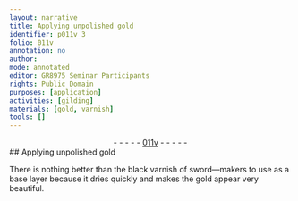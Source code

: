 ```yaml
---
layout: narrative
title: Applying unpolished gold
identifier: p011v_3
folio: 011v
annotation: no
author:
mode: annotated
editor: GR8975 Seminar Participants
rights: Public Domain
purposes: [application]
activities: [gilding]
materials: [gold, varnish]
tools: []
---
```


 <div class="folio" align="center">- - - - - <a href="http://gallica.bnf.fr/ark:/12148/btv1b10500001g/f28.image" target="_blank">011v</a> - - - - - </div> 
## Applying <span class="material_format">unpolished <span class="material">gold</span></span>

 
 <span class="activity"></span>  There is nothing better than the <span class="material_format"><span class="color">black</span> <span class="material">varnish</span> of sword—makers</span> to use as a base layer because it dries quickly and makes the <span class="material">gold</span> appear very beautiful.
 